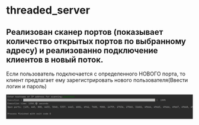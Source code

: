 # threaded_server



Реализован сканер портов (показывает количество открытых портов по выбранному адресу) и реализованно подключение клиентов в новый поток.
---

Если пользователь подключается с определенного НОВОГО порта, то клиент предлагает ему зарегистрировать нового пользователя(Ввести логин и пароль)

![](./Examples/prog1.1.jpg)

